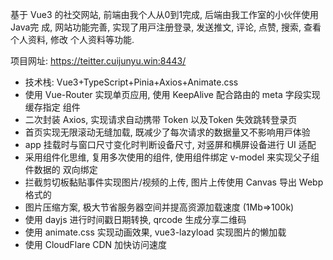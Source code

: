 基于 Vue3 的社交⽹站, 前端由我个⼈从0到1完成, 后端由我⼯作室的⼩伙伴使⽤Java完
成, ⽹站功能完善, 实现了⽤⼾注册登录, 发送推⽂, 评论, 点赞, 搜索, 查看个⼈资料, 修改
个⼈资料等功能.


项⽬⽹址: https://teitter.cuijunyu.win:8443/
- 技术栈: Vue3+TypeScript+Pinia+Axios+Animate.css
- 使⽤ Vue-Router 实现单⻚应⽤, 使⽤ KeepAlive 配合路由的 meta 字段实现缓存指定
组件
- ⼆次封装 Axios, 实现请求⾃动携带 Token 以及Token 失效跳转登录⻚
- ⾸⻚实现⽆限滚动⽆缝加载, 既减少了每次请求的数据量⼜不影响⽤⼾体验
- app 挂载时与窗⼝尺⼨变化时判断设备尺⼨, 对竖屏和横屏设备进⾏ UI 适配
- 采⽤组件化思维, 复⽤多次使⽤的组件, 使⽤组件绑定 v-model 来实现⽗⼦组件数据的
双向绑定
- 拦截剪切板黏贴事件实现图⽚/视频的上传, 图⽚上传使⽤ Canvas 导出 Webp 格式的
- 图⽚压缩⽅案, 极⼤节省服务器空间并提⾼资源加载速度 (1Mb=>100k)
- 使⽤ dayjs 进⾏时间戳⽇期转换, qrcode ⽣成分享⼆维码
- 使⽤ animate.css 实现动画效果, vue3-lazyload 实现图⽚的懒加载
- 使⽤ CloudFlare CDN 加快访问速度